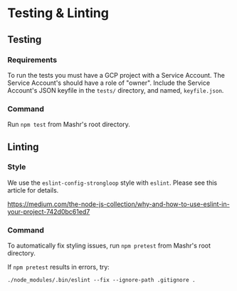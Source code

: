 # Testing & Linting

## Testing

### Requirements

To run the tests you must have a GCP project with a Service Account. The
Service Account's should have a role of "owner". Include the Service Account's
JSON keyfile in the `tests/` directory,  and named, `keyfile.json`.

### Command

Run `npm test` from Mashr's root directory.

## Linting

### Style

We use the `eslint-config-strongloop` style with `eslint`. Please see this
article for details.

https://medium.com/the-node-js-collection/why-and-how-to-use-eslint-in-your-project-742d0bc61ed7

### Command

To automatically fix styling issues, run `npm pretest` from Mashr's root
directory.

If `npm pretest` results in errors, try:

```
./node_modules/.bin/eslint --fix --ignore-path .gitignore .
```
